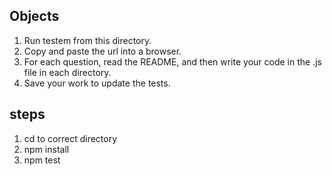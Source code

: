 ## Objects

1. Run testem from this directory.
2. Copy and paste the url into a browser.
3. For each question, read the README, and then write your code in the .js
   file in each directory.
4. Save your work to update the tests.



## steps
1. cd to correct directory
2. npm install
3. npm test